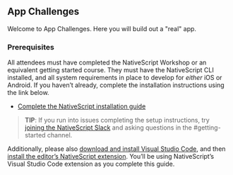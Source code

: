 ## App Challenges

Welcome to App Challenges. Here you will build out a "real" app.

### Prerequisites

All attendees must have completed the NativeScript Workshop or an equivalent getting started course.
They must have the NativeScript CLI installed, and all system requirements in place to develop for _either_ iOS or Android. If you haven’t already, complete the installation instructions using the link below.

* [Complete the NativeScript installation guide](http://docs.nativescript.org/angular/start/quick-setup.html)

> **TIP**: If you run into issues completing the setup instructions, try [joining the NativeScript Slack](http://developer.telerik.com/wp-login.php?action=slack-invitation) and asking questions in the #getting-started channel.

Additionally, please also [download and install Visual Studio Code](https://code.visualstudio.com/download), and then [install the editor’s NativeScript extension](https://docs.nativescript.org/tooling/visual-studio-code-extension#installation). You’ll be using NativeScript’s Visual Studio Code extension as you complete this guide.
